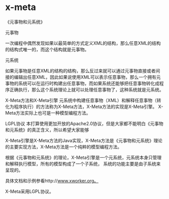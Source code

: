 x-meta
======
《元事物和元系统》

元事物

一次编程中偶然发现如果以最简单的方式定义XML的结构，那么任意XML的结构的结构式唯一的，而这个结构就是元事物。

元系统

如果元事物是任意XML的结构的结构，那么反过来就可以通过元事物直接或者间接的编辑出任意XML，因此如果说使用XML可以表示任意事物，那么一个拥有元事物的系统可以在运行时构建出任意事物，而如果系统还能够把任意事物转化成程序正确执行，那么这个系统理论上就可以处理任意事物了，这种系统就是元系统。

X-Meta方法和X-Meta引擎
元系统中构建任意事物（XML）和解释任意事物（转化为程序执行）的方法称为X-Meta方法，X-Meta方法的实现是X-Meta引擎。
X-Meta方法实际上也可是一种模型编程方法。

LGPL协议
本打算使用更加开放的Apache2.0协议，但是大家都不能明白《元事物和元系统》的真正含义，所以希望大家能够

X-Meta引擎是X-Meta方法的Java实现，X-Meta方法是《元事物和元系统》理论的主要实现方法，X-Meta方法是一个纯粹的模型编程方法。

根据《元事物和元系统》的理论，X-Meta引擎是一个元系统，元系统本身只管理和解释执行模型，所有的模型构成了一个子系统，
系统的功能主要是由子系统来呈现的。

具体文档和示例参看http://www.xworker.org。

X-Meta采用LGPL协议。
